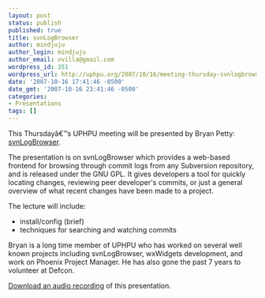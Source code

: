 ```yaml
---
layout: post
status: publish
published: true
title: svnLogBrowser
author: mindjuju
author_login: mindjuju
author_email: vvilla@gmail.com
wordpress_id: 351
wordpress_url: http://uphpu.org/2007/10/16/meeting-thursday-svnlogbrowser/
date: '2007-10-16 17:41:46 -0500'
date_gmt: '2007-10-16 23:41:46 -0500'
categories:
- Presentations
tags: []
---
```

<p>This Thursdayâ€™s UPHPU meeting will be presented by Bryan Petty: <a href="http://svnlogbrowser.org/">svnLogBrowser</a>.</p>
<p>The presentation is on svnLogBrowser which provides a web-based frontend for browsing through commit logs from any Subversion repository, and is released under the GNU GPL. It gives developers a tool for quickly locating changes, reviewing peer developer's commits, or just a general overview of what recent changes have been made to a project.</p>
<p>The lecture will include:</p>
<ul>
<li>install/config (brief)</li>
<li>techniques for searching and watching commits</li>
</ul>
<p>Bryan is a long time member of UPHPU who has worked on several well known projects including svnLogBrowser, wxWidgets development, and work on Phoenix Project Manager.  He has also gone the past 7 years to volunteer at Defcon.</p>
<p><a href="/presentations/2007-10-16_svnLogBrowser/uphpu_10_18_07.mp3">Download an audio recording</a> of this presentation.</p>
